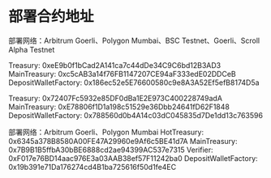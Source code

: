 # 部署合约地址

部署网络：Arbitrum Goerli、Polygon Mumbai、BSC Testnet、Goerli、Scroll Alpha Testnet

Treasury: 0xeE9b0f1bCad2A141ca7c44dDe34C9C6bd12B3AD3
MainTreasury: 0xc5cAB3a14f76FB1147207CE94aF333edE02DDCeB
DepositWalletFactory: 0x186ec52e5E76600580c9e8A3A52Ef5efB8174D5a

Treasury: 0x72407Fc5932e85DF0dBa1E2E973C400228749adA
MainTreasury: 0xE78806f1D1a198c51529e36Dbb24641fD62F1848
DepositWalletFactory: 0x788560d0b4A14c03dC045835d7De1dd13c763596

部署网络：Arbitrum Goerli、Polygon Mumbai
HotTreasury: 0x6345a378B8580A00FE47A29960e9Af6c5BE41d7A
MainTreasury: 0x7B9B1B5ffbA30bBE6888cd2ae94399AC537e7315
Verifier: 0xF017e76BD14aac976E3a03AAB38ef57F11242ba0
DepositWalletFactory: 0x19b391e71Da176274cd4B1ba725616f50d1fe4EC
